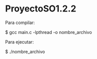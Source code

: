 # ProyectoSO1.2.2
Para compilar:

$ gcc main.c -lpthread -o nombre_archivo

Para ejecutar:

$ ./nombre_archivo
